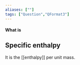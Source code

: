 ```yaml
---
aliases: [""]
tags: ["Question","QFormat3"]
---
```


#### What is
## Specific enthalpy

It is the [[enthalpy]] per unit mass.
